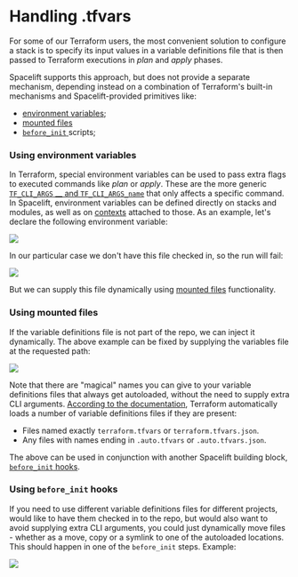 # Handling .tfvars

For some of our Terraform users, the most convenient solution to configure a stack is to specify its input values in a variable definitions file that is then passed to Terraform executions in _plan_ and _apply_ phases.

Spacelift supports this approach, but does not provide a separate mechanism, depending instead on a combination of Terraform's built-in mechanisms and Spacelift-provided primitives like:

* [environment variables](../../concepts/configuration/environment.md#environment-variables);
* [mounted files](../../concepts/configuration/environment.md#mounted-files)
* [`before_init` ](../../concepts/configuration/runtime-configuration/#before\_init-scripts)scripts;

### Using environment variables

In Terraform, special environment variables can be used to pass extra flags to executed commands like _plan_ or _apply_. These are the more generic [`TF_CLI_ARGS` __ and `TF_CLI_ARGS_name`](https://www.terraform.io/docs/cli/config/environment-variables.html#tf\_cli\_args-and-tf\_cli\_args\_name) that only affects a specific command. In Spacelift, environment variables can be defined directly on stacks and modules, as well as on [contexts](../../concepts/configuration/context.md) attached to those. As an example, let's declare the following environment variable:

![](../../../assets/screenshots/Environment\_·\_cube2222-testing-spacelift.png)

In our particular case we don't have this file checked in, so the run will fail:

![](../../../assets/screenshots/Update\_main\_tf\_·\_cube2222-testing-spacelift.png)

But we can supply this file dynamically using [mounted files](../../concepts/configuration/environment.md#mounted-files) functionality.

### Using mounted files

If the variable definitions file is not part of the repo, we can inject it dynamically. The above example can be fixed by supplying the variables file at the requested path:

![](<../../../assets/screenshots/Environment\_·\_cube2222-testing-spacelift (1).png>)

Note that there are "magical" names you can give to your variable definitions files that always get autoloaded, without the need to supply extra CLI arguments. [According to the documentation](https://www.terraform.io/docs/language/values/variables.html#variable-definitions-tfvars-files), Terraform automatically loads a number of variable definitions files if they are present:

* Files named exactly `terraform.tfvars` or `terraform.tfvars.json`.
* Any files with names ending in `.auto.tfvars` or `.auto.tfvars.json`.

The above can be used in conjunction with another Spacelift building block, [`before_init` hooks](../../concepts/configuration/runtime-configuration/#before\_init-scripts).

### Using `before_init` hooks

If you need to use different variable definitions files for different projects, would like to have them checked in to the repo, but would also want to avoid supplying extra CLI arguments, you could just dynamically move files - whether as a move, copy or a symlink to one of the autoloaded locations. This should happen in one of the `before_init` steps. Example:

![](../../../assets/screenshots/Edit\_stack\_·\_cube2222-testing-spacelift.png)
